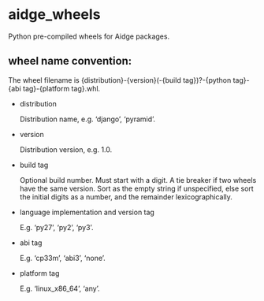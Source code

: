 # aidge_wheels

Python pre-compiled wheels for Aidge packages.

## wheel name convention:

The wheel filename is {distribution}-{version}(-{build tag})?-{python tag}-{abi tag}-{platform tag}.whl.

- distribution

    Distribution name, e.g. ‘django’, ‘pyramid’.

- version

    Distribution version, e.g. 1.0.

- build tag

    Optional build number. Must start with a digit. A tie breaker if two wheels have the same version. Sort as the empty string if unspecified, else sort the initial digits as a number, and the remainder lexicographically.

- language implementation and version tag

    E.g. ‘py27’, ‘py2’, ‘py3’.

- abi tag

    E.g. ‘cp33m’, ‘abi3’, ‘none’.

- platform tag

    E.g. ‘linux_x86_64’, ‘any’. 